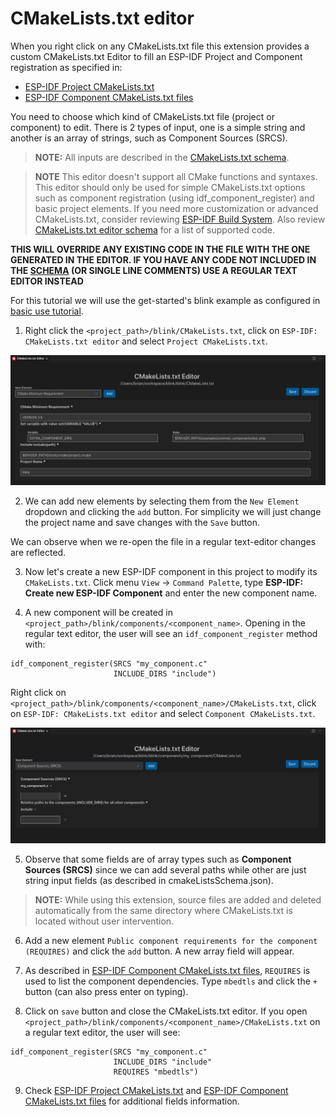 # CMakeLists.txt editor

When you right click on any CMakeLists.txt file this extension provides a custom CMakeLists.txt Editor to fill an ESP-IDF Project and Component registration as specified in:

- [ESP-IDF Project CMakeLists.txt](https://docs.espressif.com/projects/esp-idf/en/latest/esp32/api-guides/build-system.html#project-cmakelists-file)
- [ESP-IDF Component CMakeLists.txt files](https://docs.espressif.com/projects/esp-idf/en/latest/esp32/api-guides/build-system.html#component-cmakelists-files)

You need to choose which kind of CMakeLists.txt file (project or component) to edit. There is 2 types of input, one is a simple string and another is an array of strings, such as Component Sources (SRCS).

> **NOTE:** All inputs are described in the [CMakeLists.txt schema](../../cmakeListsSchema.json).

> **NOTE** This editor doesn't support all CMake functions and syntaxes. This editor should only be used for simple CMakeLists.txt options such as component registration (using idf_component_register) and basic project elements. If you need more customization or advanced CMakeLists.txt, consider reviewing [ESP-IDF Build System](https://docs.espressif.com/projects/esp-idf/en/latest/esp32/api-guides/build-system.html). Also review [CMakeLists.txt editor schema](../cmakeListsSchema.json) for a list of supported code.

**THIS WILL OVERRIDE ANY EXISTING CODE IN THE FILE WITH THE ONE GENERATED IN THE EDITOR. IF YOU HAVE ANY CODE NOT INCLUDED IN THE [SCHEMA](../../cmakeListsSchema.json) (OR SINGLE LINE COMMENTS) USE A REGULAR TEXT EDITOR INSTEAD**

For this tutorial we will use the get-started's blink example as configured in [basic use tutorial](./basic_use.md).

1. Right click the `<project_path>/blink/CMakeLists.txt`, click on `ESP-IDF: CMakeLists.txt editor` and select `Project CMakeLists.txt`.

<p align="center">
  <img src="../../media/tutorials/cmakelists_editor/cmakelists_editor.png" alt="CMakeLists.txt editor">
</p>

2. We can add new elements by selecting them from the `New Element` dropdown and clicking the `add` button. For simplicity we will just change the project name and save changes with the `Save` button.

We can observe when we re-open the file in a regular text-editor changes are reflected.

3. Now let's create a new ESP-IDF component in this project to modify its `CMakeLists.txt`. Click menu `View` -> `Command Palette`, type **ESP-IDF: Create new ESP-IDF Component** and enter the new component name.

4. A new component will be created in `<project_path>/blink/components/<component_name>`. Opening in the regular text editor, the user will see an `idf_component_register` method with:

```
idf_component_register(SRCS "my_component.c"
                       INCLUDE_DIRS "include")
```

Right click on `<project_path>/blink/components/<component_name>/CMakeLists.txt`, click on `ESP-IDF: CMakeLists.txt editor` and select `Component CMakeLists.txt`.

<p align="center">
  <img src="../../media/tutorials/cmakelists_editor/components_editor.png" alt="CMakeLists.txt editor">
</p>

5. Observe that some fields are of array types such as **Component Sources (SRCS)** since we can add several paths while other are just string input fields (as described in cmakeListsSchema.json).

> **NOTE:** While using this extension, source files are added and deleted automatically from the same directory where CMakeLists.txt is located without user intervention.

6. Add a new element `Public component requirements for the component (REQUIRES)` and click the `add` button. A new array field will appear.

7. As described in [ESP-IDF Component CMakeLists.txt files](https://docs.espressif.com/projects/esp-idf/en/latest/esp32/api-guides/build-system.html#component-cmakelists-files), `REQUIRES` is used to list the component dependencies. Type `mbedtls` and click the `+` button (can also press enter on typing).

8. Click on `save` button and close the CMakeLists.txt editor. If you open `<project_path>/blink/components/<component_name>/CMakeLists.txt` on a regular text editor, the user will see:

```
idf_component_register(SRCS "my_component.c"
                       INCLUDE_DIRS "include"
                       REQUIRES "mbedtls")
```

9. Check [ESP-IDF Project CMakeLists.txt](https://docs.espressif.com/projects/esp-idf/en/latest/esp32/api-guides/build-system.html#project-cmakelists-file) and [ESP-IDF Component CMakeLists.txt files](https://docs.espressif.com/projects/esp-idf/en/latest/esp32/api-guides/build-system.html#component-cmakelists-files) for additional fields information.
